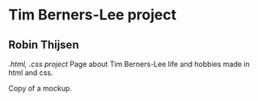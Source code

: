 # Tim Berners-Lee project

## Robin Thijsen

*.html, .css project*
Page about Tim Berners-Lee life and hobbies made in html and css.

Copy of a mockup.
